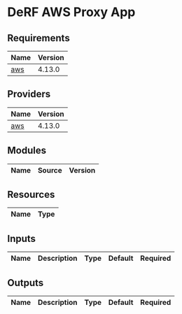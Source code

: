 # DeRF AWS Proxy App

## Requirements

| Name | Version |
|------|---------|
| <a name="requirement_aws"></a> [aws](#requirement\_aws) | 4.13.0 |

## Providers

| Name | Version |
|------|---------|
| <a name="provider_aws"></a> [aws](#provider\_aws) | 4.13.0 |


## Modules

| Name | Source | Version |
|------|--------|---------|


## Resources

| Name | Type |
|------|------|


## Inputs

| Name | Description | Type | Default | Required |
|------|-------------|------|---------|:--------:|


## Outputs

| Name | Description | Type | Default | Required |
|------|-------------|------|---------|:--------:|